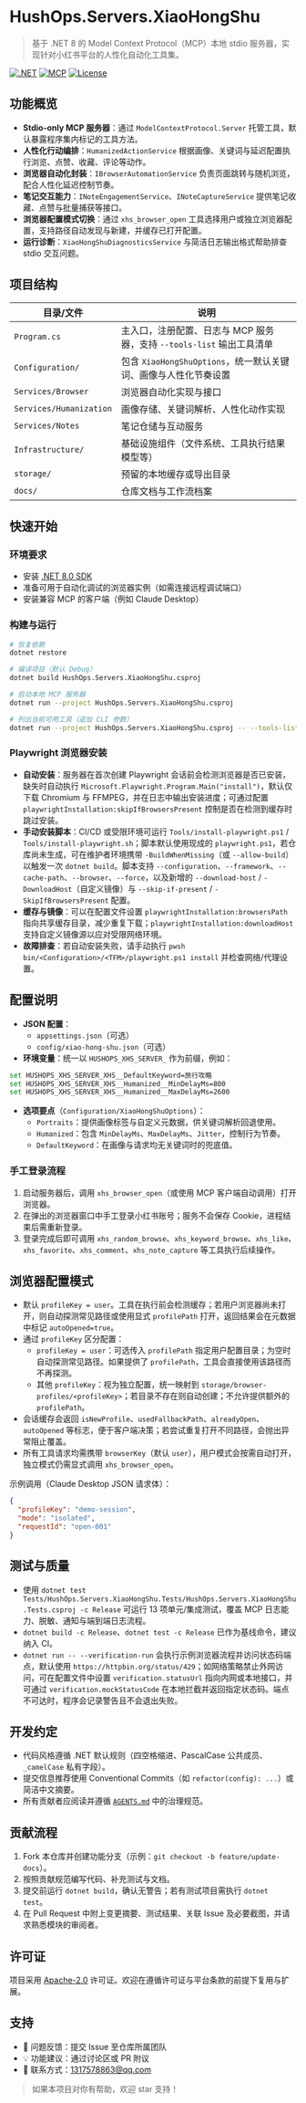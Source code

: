 # HushOps.Servers.XiaoHongShu

> 基于 .NET 8 的 Model Context Protocol（MCP）本地 stdio 服务器，实现针对小红书平台的人性化自动化工具集。

[![.NET](https://img.shields.io/badge/.NET-8.0-512BD4?logo=dotnet)](https://dotnet.microsoft.com/)
[![MCP](https://img.shields.io/badge/MCP-stdio--only-FF6B6B)](https://modelcontextprotocol.io/)
[![License](https://img.shields.io/badge/License-Apache%202.0-blue.svg)](./LICENSE)

## 功能概览

- **Stdio-only MCP 服务器**：通过 `ModelContextProtocol.Server` 托管工具，默认暴露程序集内标记的工具方法。
- **人性化行动编排**：`HumanizedActionService` 根据画像、关键词与延迟配置执行浏览、点赞、收藏、评论等动作。
- **浏览器自动化封装**：`IBrowserAutomationService` 负责页面跳转与随机浏览，配合人性化延迟控制节奏。
- **笔记交互能力**：`INoteEngagementService`、`INoteCaptureService` 提供笔记收藏、点赞与批量捕获等接口。
- **浏览器配置模式切换**：通过 `xhs_browser_open` 工具选择用户或独立浏览器配置，支持路径自动发现与新建，并缓存已打开配置。
- **运行诊断**：`XiaoHongShuDiagnosticsService` 与简洁日志输出格式帮助排查 stdio 交互问题。

## 项目结构

| 目录/文件 | 说明 |
| --- | --- |
| `Program.cs` | 主入口，注册配置、日志与 MCP 服务器，支持 `--tools-list` 输出工具清单 |
| `Configuration/` | 包含 `XiaoHongShuOptions`，统一默认关键词、画像与人性化节奏设置 |
| `Services/Browser` | 浏览器自动化实现与接口 |
| `Services/Humanization` | 画像存储、关键词解析、人性化动作实现 |
| `Services/Notes` | 笔记仓储与互动服务 |
| `Infrastructure/` | 基础设施组件（文件系统、工具执行结果模型等） |
| `storage/` | 预留的本地缓存或导出目录 |
| `docs/` | 仓库文档与工作流档案 |

## 快速开始

### 环境要求

- 安装 [.NET 8.0 SDK](https://dotnet.microsoft.com/download/dotnet/8.0)
- 准备可用于自动化调试的浏览器实例（如需连接远程调试端口）
- 安装兼容 MCP 的客户端（例如 Claude Desktop）

### 构建与运行

```bash
# 恢复依赖
dotnet restore

# 编译项目（默认 Debug）
dotnet build HushOps.Servers.XiaoHongShu.csproj

# 启动本地 MCP 服务器
dotnet run --project HushOps.Servers.XiaoHongShu.csproj

# 列出当前可用工具（追加 CLI 参数）
dotnet run --project HushOps.Servers.XiaoHongShu.csproj -- --tools-list
```

### Playwright 浏览器安装

- **自动安装**：服务器在首次创建 Playwright 会话前会检测浏览器是否已安装，缺失时自动执行 `Microsoft.Playwright.Program.Main("install")`，默认仅下载 Chromium 与 FFMPEG，并在日志中输出安装进度；可通过配置 `playwrightInstallation:skipIfBrowsersPresent` 控制是否在检测到缓存时跳过安装。
- **手动安装脚本**：CI/CD 或受限环境可运行 `Tools/install-playwright.ps1` / `Tools/install-playwright.sh`；脚本默认使用现成的 `playwright.ps1`，若仓库尚未生成，可在维护者环境携带 `-BuildWhenMissing`（或 `--allow-build`）以触发一次 `dotnet build`。脚本支持 `--configuration`、`--framework`、`--cache-path`、`--browser`、`--force`，以及新增的 `--download-host` / `-DownloadHost`（自定义镜像）与 `--skip-if-present` / `-SkipIfBrowsersPresent` 配置。
- **缓存与镜像**：可以在配置文件设置 `playwrightInstallation:browsersPath` 指向共享缓存目录，减少重复下载；`playwrightInstallation:downloadHost` 支持自定义镜像源以应对受限网络环境。
- **故障排查**：若自动安装失败，请手动执行 `pwsh bin/<Configuration>/<TFM>/playwright.ps1 install` 并检查网络/代理设置。

## 配置说明

- **JSON 配置**：
  - `appsettings.json`（可选）
  - `config/xiao-hong-shu.json`（可选）
- **环境变量**：统一以 `HUSHOPS_XHS_SERVER_` 作为前缀，例如：

```bash
set HUSHOPS_XHS_SERVER_XHS__DefaultKeyword=旅行攻略
set HUSHOPS_XHS_SERVER_XHS__Humanized__MinDelayMs=800
set HUSHOPS_XHS_SERVER_XHS__Humanized__MaxDelayMs=2600
```

- **选项要点**（`Configuration/XiaoHongShuOptions`）：
  - `Portraits`：提供画像标签与自定义元数据，供关键词解析回退使用。
  - `Humanized`：包含 `MinDelayMs`、`MaxDelayMs`、`Jitter`，控制行为节奏。
  - `DefaultKeyword`：在画像与请求均无关键词时的兜底值。

### 手工登录流程

1. 启动服务器后，调用 `xhs_browser_open`（或使用 MCP 客户端自动调用）打开浏览器。
2. 在弹出的浏览器窗口中手工登录小红书账号；服务不会保存 Cookie，进程结束后需重新登录。
3. 登录完成后即可调用 `xhs_random_browse`、`xhs_keyword_browse`、`xhs_like`、`xhs_favorite`、`xhs_comment`、`xhs_note_capture` 等工具执行后续操作。

## 浏览器配置模式

- 默认 `profileKey = user`。工具在执行前会检测缓存；若用户浏览器尚未打开，则自动探测常见路径或使用显式 `profilePath` 打开，返回结果会在元数据中标记 `autoOpened=true`。
- 通过 `profileKey` 区分配置：
  - `profileKey = user`：可选传入 `profilePath` 指定用户配置目录；为空时自动探测常见路径。如果提供了 `profilePath`，工具会直接使用该路径而不再探测。
  - 其他 `profileKey`：视为独立配置，统一映射到 `storage/browser-profiles/<profileKey>`；若目录不存在则自动创建；不允许提供额外的 `profilePath`。
- 会话缓存会返回 `isNewProfile`、`usedFallbackPath`、`alreadyOpen`、`autoOpened` 等标志，便于客户端决策；若尝试重复打开不同路径，会抛出异常阻止覆盖。
- 所有工具请求均需携带 `browserKey`（默认 `user`），用户模式会按需自动打开，独立模式仍需显式调用 `xhs_browser_open`。

示例调用（Claude Desktop JSON 请求体）：

```json
{
  "profileKey": "demo-session",
  "mode": "isolated",
  "requestId": "open-001"
}
```

## 测试与质量

- 使用 `dotnet test Tests/HushOps.Servers.XiaoHongShu.Tests/HushOps.Servers.XiaoHongShu.Tests.csproj -c Release` 可运行 13 项单元/集成测试，覆盖 MCP 日志能力、脱敏、通知与端到端日志流程。
- `dotnet build -c Release`、`dotnet test -c Release` 已作为基线命令，建议纳入 CI。
- `dotnet run -- --verification-run` 会执行示例浏览器流程并访问状态码端点，默认使用 `https://httpbin.org/status/429`；如网络策略禁止外网访问，可在配置文件中设置 `verification.statusUrl` 指向内网或本地接口，并可通过 `verification.mockStatusCode` 在本地拦截并返回指定状态码。端点不可达时，程序会记录警告且不会退出失败。

## 开发约定

- 代码风格遵循 .NET 默认规则（四空格缩进、PascalCase 公共成员、`_camelCase` 私有字段）。
- 提交信息推荐使用 Conventional Commits（如 `refactor(config): ...`）或简洁中文摘要。
- 所有贡献者应阅读并遵循 [`AGENTS.md`](./AGENTS.md) 中的治理规范。

## 贡献流程

1. Fork 本仓库并创建功能分支（示例：`git checkout -b feature/update-docs`）。
2. 按照贡献规范编写代码、补充测试与文档。
3. 提交前运行 `dotnet build`，确认无警告；若有测试项目需执行 `dotnet test`。
4. 在 Pull Request 中附上变更摘要、测试结果、关联 Issue 及必要截图，并请求熟悉模块的审阅者。

## 许可证

项目采用 [Apache-2.0](./LICENSE) 许可证。欢迎在遵循许可证与平台条款的前提下复用与扩展。

## 支持

- 🐛 问题反馈：提交 Issue 至仓库所属团队
- 💡 功能建议：通过讨论区或 PR 附议
- 📧 联系方式：1317578863@qq.com

> 如果本项目对你有帮助，欢迎 star 支持！
